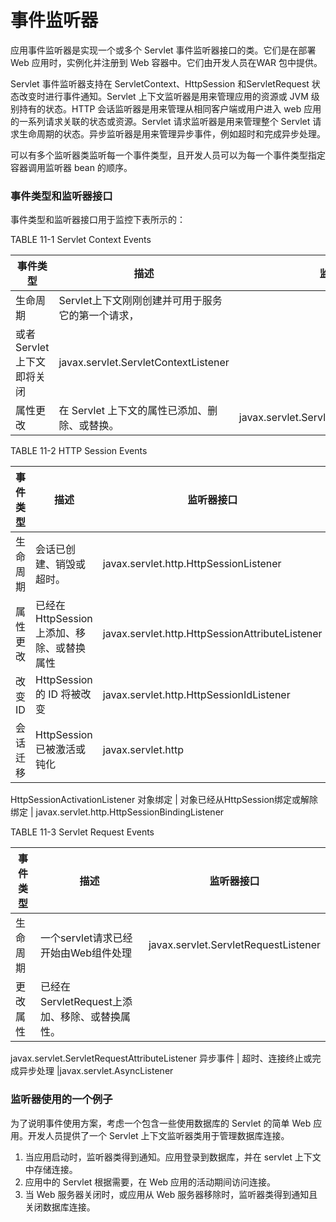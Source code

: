 # 事件监听器

应用事件监听器是实现一个或多个 Servlet 事件监听器接口的类。它们是在部署 Web 应用时，实例化并注册到 Web 容器中。它们由开发人员在WAR 包中提供。

Servlet 事件监听器支持在 ServletContext、HttpSession 和ServletRequest 状态改变时进行事件通知。Servlet 上下文监听器是用来管理应用的资源或 JVM 级别持有的状态。HTTP 会话监听器是用来管理从相同客户端或用户进入 web 应用的一系列请求关联的状态或资源。Servlet 请求监听器是用来管理整个 Servlet 请求生命周期的状态。异步监听器是用来管理异步事件，例如超时和完成异步处理。

可以有多个监听器类监听每一个事件类型，且开发人员可以为每一个事件类型指定容器调用监听器 bean 的顺序。

### 事件类型和监听器接口

事件类型和监听器接口用于监控下表所示的：

TABLE 11-1 Servlet Context Events

事件类型  | 描述 | 监听器接口
---- | ---- | ----
生命周期 | Servlet上下文刚刚创建并可用于服务它的第一个请求，
或者Servlet上下文即将关闭 | javax.servlet.ServletContextListener
属性更改 | 在 Servlet 上下文的属性已添加、删除、或替换。| javax.servlet.ServletContextAttributeListener

TABLE 11-2 HTTP Session Events

事件类型  | 描述 | 监听器接口
---- | ---- | ----
生命周期 | 会话已创建、销毁或超时。| javax.servlet.http.HttpSessionListener
属性更改 | 已经在HttpSession上添加、移除、或替换属性 |javax.servlet.http.HttpSessionAttributeListener
改变ID | HttpSession 的 ID 将被改变 | javax.servlet.http.HttpSessionIdListener
会话迁移 | HttpSession 已被激活或钝化 | javax.servlet.http
HttpSessionActivationListener
对象绑定 | 对象已经从HttpSession绑定或解除绑定 | javax.servlet.http.HttpSessionBindingListener


TABLE 11-3 Servlet Request Events

事件类型  | 描述 | 监听器接口
---- | ---- | ----
生命周期 | 一个servlet请求已经开始由Web组件处理 | javax.servlet.ServletRequestListener
更改属性 | 已经在ServletRequest上添加、移除、或替换属性。| 
javax.servlet.ServletRequestAttributeListener
异步事件 | 超时、连接终止或完成异步处理 |javax.servlet.AsyncListener

### 监听器使用的一个例子

为了说明事件使用方案，考虑一个包含一些使用数据库的 Servlet 的简单 Web 应用。开发人员提供了一个 Servlet 上下文监听器类用于管理数据库连接。

1. 当应用启动时，监听器类得到通知。应用登录到数据库，并在 servlet 上下文中存储连接。
2. 应用中的 Servlet 根据需要，在 Web 应用的活动期间访问连接。
3. 当 Web 服务器关闭时，或应用从 Web 服务器移除时，监听器类得到通知且关闭数据库连接。